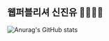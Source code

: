 ## 웹퍼블리셔 신진유 👩🏻‍💻🔥

![Anurag's GitHub stats](https://github-readme-stats.vercel.app/api?username=jinyoo-polestar&show_icons=true&theme=default)
